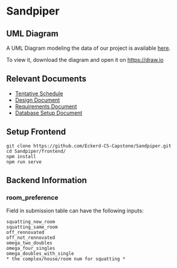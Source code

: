 # Sandpiper



## UML Diagram
A UML Diagram modeling the data of our project is available [here](https://github.com/Eckerd-CS-Capstone/Sandpiper/blob/master/documents/RoomDiagram.xml).

To view it, download the diagram and open it on https://draw.io

## Relevant Documents
* [Tentative Schedule](/documents/schedule.md)
* [Design Document](/documents/design.pdf)
* [Requirements Document](/documents/requirements.pdf)
* [Database Setup Document](/documents/database.md)

## Setup Frontend
```
git clone https://github.com/Eckerd-CS-Capstone/Sandpiper.git
cd Sandpiper/frontend/
npm install
npm run serve
```

## Backend Information
### room_preference 
Field in submission table can have the following inputs:
```
squatting_new_room
squatting_same_room
off_rennovated
off_not_rennovated
omega_two_doubles
omega_four_singles
omega_doubles_with_single
* the complex/house/room num for squatting *
```
